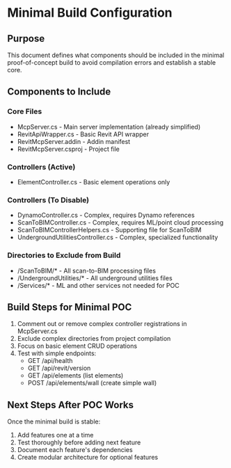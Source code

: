 # Minimal Build Configuration

## Purpose
This document defines what components should be included in the minimal proof-of-concept build to avoid compilation errors and establish a stable core.

## Components to Include

### Core Files
- McpServer.cs - Main server implementation (already simplified)
- RevitApiWrapper.cs - Basic Revit API wrapper
- RevitMcpServer.addin - Addin manifest
- RevitMcpServer.csproj - Project file

### Controllers (Active)
- ElementController.cs - Basic element operations only

### Controllers (To Disable)
- DynamoController.cs - Complex, requires Dynamo references
- ScanToBIMController.cs - Complex, requires ML/point cloud processing
- ScanToBIMControllerHelpers.cs - Supporting file for ScanToBIM
- UndergroundUtilitiesController.cs - Complex, specialized functionality

### Directories to Exclude from Build
- /ScanToBIM/* - All scan-to-BIM processing files
- /UndergroundUtilities/* - All underground utilities files
- /Services/* - ML and other services not needed for POC

## Build Steps for Minimal POC

1. Comment out or remove complex controller registrations in McpServer.cs
2. Exclude complex directories from project compilation
3. Focus on basic element CRUD operations
4. Test with simple endpoints:
   - GET /api/health
   - GET /api/revit/version
   - GET /api/elements (list elements)
   - POST /api/elements/wall (create simple wall)

## Next Steps After POC Works

Once the minimal build is stable:
1. Add features one at a time
2. Test thoroughly before adding next feature
3. Document each feature's dependencies
4. Create modular architecture for optional features
